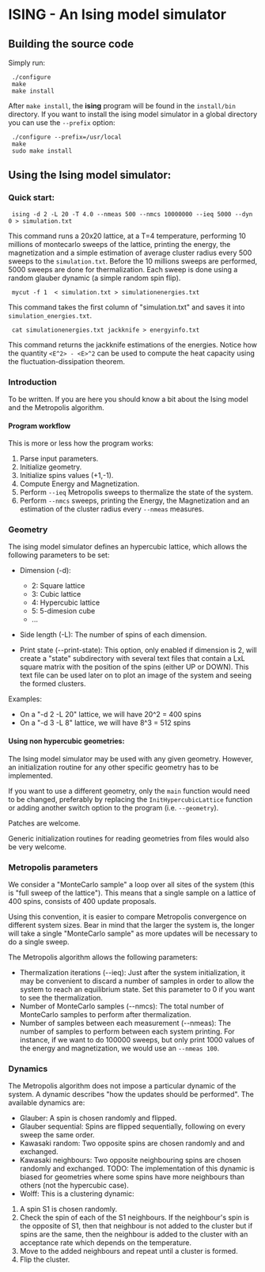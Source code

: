 ISING - An Ising model simulator
=================================

## Building the source code
Simply run:

     ./configure
     make
     make install

After `make install`, the **ising** program will be found in 
the `install/bin` directory. If you want to install the ising model simulator
in a global directory you can use the `--prefix` option:

     ./configure --prefix=/usr/local
     make
     sudo make install


## Using the Ising model simulator:

### Quick start:

     ising -d 2 -L 20 -T 4.0 --nmeas 500 --nmcs 10000000 --ieq 5000 --dyn 0 > simulation.txt

This command runs a 20x20 lattice, at a T=4 temperature, performing 10 
millions of montecarlo sweeps of the lattice, printing the energy, the
magnetization and a simple estimation of average cluster radius every 500
sweeps to the `simulation.txt`. Before the 10 millions sweeps are performed,
5000 sweeps are done for thermalization. Each sweep is done using a random 
glauber dynamic (a simple random spin flip).

     mycut -f 1  < simulation.txt > simulationenergies.txt

This command takes the first column of "simulation.txt" and saves it into
`simulation_energies.txt`.

     cat simulationenergies.txt jackknife > energyinfo.txt

This command returns the jackknife estimations of the energies. Notice how
the quantity `<E^2> - <E>^2` can be used to compute the heat capacity using
the fluctuation-dissipation theorem.


### Introduction

To be written. If you are here you should know a bit about the Ising model
and the Metropolis algorithm.

#### Program workflow
This is more or less how the program works:

 1. Parse input parameters.
 2. Initialize geometry.
 3. Initialize spins values (+1,-1).
 4. Compute Energy and Magnetization.
 5. Perform `--ieq` Metropolis sweeps to thermalize the state of the system.
 6. Perform `--nmcs` sweeps, printing the Energy, the Magnetization and an 
    estimation of the cluster radius every `--nmeas` measures.

### Geometry
The ising model simulator defines an hypercubic lattice, which allows
the following parameters to be set:

 * Dimension (-d):
     - 2: Square lattice
     - 3: Cubic lattice
     - 4: Hypercubic lattice
     - 5: 5-dimesion cube
     - ...
 * Side length (-L): The number of spins of each dimension.

 * Print state (--print-state): This option, only enabled if dimension is 2,
     will create a "state" subdirectory with several text files that contain
     a  LxL square matrix with the position of the spins (either UP or DOWN). This 
     text file can be used later on to plot an image of the system and seeing
     the formed clusters.

Examples:

 * On a "-d 2 -L 20" lattice, we will have 20^2 = 400 spins
 * On a "-d 3 -L 8" lattice, we will have 8^3 = 512 spins

#### Using non hypercubic geometries:
The Ising model simulator may be used with any given geometry. However, an
initialization routine for any other specific geometry has to be implemented.

If you want to use a different geometry, only the `main` function would need
to be changed, preferably by replacing the `InitHypercubicLattice` function
or adding another switch option to the program (i.e. `--geometry`).

Patches are welcome.

Generic initialization routines for reading geometries from files would also
be very welcome.

### Metropolis parameters

We consider a "MonteCarlo sample" a loop over all sites of the system 
(this is "full sweep of the lattice"). This means that a single sample 
on a lattice of 400 spins, consists of 400 update proposals.

Using this convention, it is easier to compare Metropolis convergence
on different system sizes. Bear in mind that the larger the system is,
the longer will take a single "MonteCarlo sample" as more updates will 
be necessary to do a single sweep.

The Metropolis algorithm allows the following parameters:

  * Thermalization iterations (--ieq): Just after the system initialization,
      it may be convenient to discard a number of samples in order to allow 
      the system to reach an equilibrium state. Set this parameter to 0 if 
      you want to see the thermalization.
  * Number of MonteCarlo samples (--nmcs): The total number of MonteCarlo 
      samples to perform after thermalization.
  * Number of samples between each measurement (--nmeas): The number of 
      samples to perform between each system printing. For instance, if 
      we want to do 100000 sweeps, but only print 1000 values of the energy
      and magnetization, we would use an `--nmeas 100`.

### Dynamics
The Metropolis algorithm does not impose a particular dynamic of the system. 
A dynamic describes "how the updates should be performed". The available
dynamics are:

  * Glauber: A spin is chosen randomly and flipped.
  * Glauber sequential: Spins are flipped sequentially, following on every 
       sweep the same order.
  * Kawasaki random: Two opposite spins are chosen randomly and and exchanged.
  * Kawasaki neighbours: Two opposite neighbouring spins are chosen randomly
       and exchanged. TODO: The implementation of this dynamic is biased for 
       geometries where some spins have more neighbours than others (not the
       hypercubic case).
  * Wolff: This is a clustering dynamic:
   1. A spin S1 is chosen randomly.
   2. Check the spin of each of the S1 neighbours. If the neighbour's spin is 
       the opposite of S1, then that neighbour is not added to the cluster but
       if spins are the same, then the neighbour is added to the cluster with
       an acceptance rate which depends on the temperature.
   3. Move to the added neighbours and repeat until a cluster is formed.
   4. Flip the cluster.


